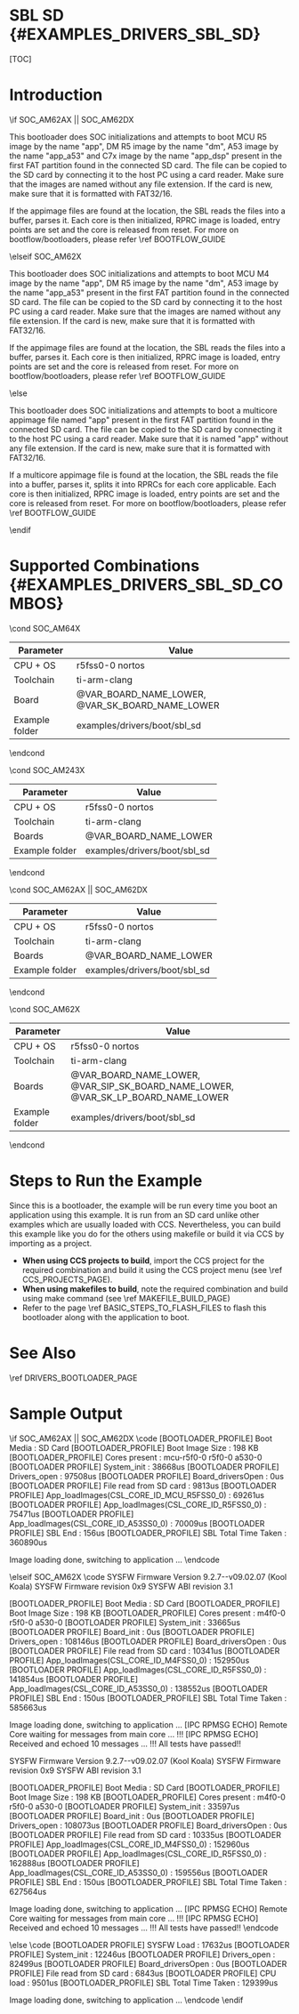 # SBL SD {#EXAMPLES_DRIVERS_SBL_SD}

[TOC]

# Introduction

\if SOC_AM62AX || SOC_AM62DX

This bootloader does SOC initializations and attempts to boot MCU R5 image by the name "app", DM R5 image by the name "dm", A53 image by the name "app_a53" and C7x image by the name "app_dsp" present in the first FAT partition found in the connected SD card. The file can be copied to the SD card by connecting it to the host PC using a card reader. Make sure that the images are named without any file extension. If the card is new, make sure that it is formatted with FAT32/16.

If the appimage files are found at the location, the SBL reads the files into a buffer, parses it. Each core is then initialized, RPRC image is loaded, entry points are set and the core is released from reset. For more on bootflow/bootloaders, please refer \ref BOOTFLOW_GUIDE

\elseif SOC_AM62X

This bootloader does SOC initializations and attempts to boot MCU M4 image by the name "app", DM R5 image by the name "dm", A53 image by the name "app_a53" present in the first FAT partition found in the connected SD card. The file can be copied to the SD card by connecting it to the host PC using a card reader. Make sure that the images are named without any file extension. If the card is new, make sure that it is formatted with FAT32/16.

If the appimage files are found at the location, the SBL reads the files into a buffer, parses it. Each core is then initialized, RPRC image is loaded, entry points are set and the core is released from reset. For more on bootflow/bootloaders, please refer \ref BOOTFLOW_GUIDE

\else

This bootloader does SOC initializations and attempts to boot a multicore appimage file named "app" present in the first FAT partition found in the connected SD card. The file can be copied to the SD card by connecting it to the host PC using a card reader. Make sure that it is named "app" without any file extension. If the card is new, make sure that it is formatted with FAT32/16.

If a multicore appimage file is found at the location, the SBL reads the file into a buffer, parses it, splits it into RPRCs for each core applicable. Each core is then initialized, RPRC image is loaded, entry points are set and the core is released from reset. For more on bootflow/bootloaders, please refer \ref BOOTFLOW_GUIDE

\endif
# Supported Combinations {#EXAMPLES_DRIVERS_SBL_SD_COMBOS}

\cond SOC_AM64X

 Parameter      | Value
 ---------------|-----------
 CPU + OS       | r5fss0-0 nortos
 Toolchain      | ti-arm-clang
 Board          | @VAR_BOARD_NAME_LOWER, @VAR_SK_BOARD_NAME_LOWER
 Example folder | examples/drivers/boot/sbl_sd

\endcond

\cond SOC_AM243X

 Parameter      | Value
 ---------------|-----------
 CPU + OS       | r5fss0-0 nortos
 Toolchain      | ti-arm-clang
 Boards         | @VAR_BOARD_NAME_LOWER
 Example folder | examples/drivers/boot/sbl_sd

\endcond

\cond SOC_AM62AX || SOC_AM62DX

 Parameter      | Value
 ---------------|-----------
 CPU + OS       | r5fss0-0 nortos
 Toolchain      | ti-arm-clang
 Boards         | @VAR_BOARD_NAME_LOWER
 Example folder | examples/drivers/boot/sbl_sd

\endcond

\cond SOC_AM62X

 Parameter      | Value
 ---------------|-----------
 CPU + OS       | r5fss0-0 nortos
 Toolchain      | ti-arm-clang
 Boards         | @VAR_BOARD_NAME_LOWER, @VAR_SIP_SK_BOARD_NAME_LOWER, @VAR_SK_LP_BOARD_NAME_LOWER
 Example folder | examples/drivers/boot/sbl_sd

\endcond

# Steps to Run the Example

Since this is a bootloader, the example will be run every time you boot an application using this example. It is run from an SD card unlike other examples which are usually loaded with CCS. Nevertheless, you can build this example like you do for the others using makefile or build it via CCS by importing as a project.

- **When using CCS projects to build**, import the CCS project for the required combination
  and build it using the CCS project menu (see \ref CCS_PROJECTS_PAGE).
- **When using makefiles to build**, note the required combination and build using
  make command (see \ref MAKEFILE_BUILD_PAGE)
- Refer to the page \ref BASIC_STEPS_TO_FLASH_FILES to flash this bootloader along with the application to boot.

# See Also

\ref DRIVERS_BOOTLOADER_PAGE

# Sample Output
\if SOC_AM62AX || SOC_AM62DX
\code
[BOOTLOADER_PROFILE] Boot Media       : SD Card
[BOOTLOADER_PROFILE] Boot Image Size  : 198 KB
[BOOTLOADER_PROFILE] Cores present    :
mcu-r5f0-0
r5f0-0
a530-0
[BOOTLOADER PROFILE] System_init                                :      38668us
[BOOTLOADER PROFILE] Drivers_open                               :      97508us
[BOOTLOADER PROFILE] Board_driversOpen                          :          0us
[BOOTLOADER PROFILE] File read from SD card                     :       9813us
[BOOTLOADER PROFILE] App_loadImages(CSL_CORE_ID_MCU_R5FSS0_0)   :      69261us
[BOOTLOADER PROFILE] App_loadImages(CSL_CORE_ID_R5FSS0_0)       :      75471us
[BOOTLOADER PROFILE] App_loadImages(CSL_CORE_ID_A53SS0_0)       :      70009us
[BOOTLOADER PROFILE] SBL End                                    :        156us
[BOOTLOADER_PROFILE] SBL Total Time Taken                       :     360890us

Image loading done, switching to application ...
\endcode

\elseif SOC_AM62X
\code
SYSFW Firmware Version 9.2.7--v09.02.07 (Kool Koala)
SYSFW Firmware revision 0x9
SYSFW ABI revision 3.1

[BOOTLOADER_PROFILE] Boot Media       : SD Card
[BOOTLOADER_PROFILE] Boot Image Size  : 198 KB
[BOOTLOADER_PROFILE] Cores present    :
m4f0-0
r5f0-0
a530-0
[BOOTLOADER PROFILE] System_init                      :      33665us
[BOOTLOADER PROFILE] Board_init                       :          0us
[BOOTLOADER PROFILE] Drivers_open                     :     108146us
[BOOTLOADER PROFILE] Board_driversOpen                :          0us
[BOOTLOADER PROFILE] File read from SD card           :      10341us
[BOOTLOADER PROFILE] App_loadImages(CSL_CORE_ID_M4FSS0_0) :     152950us
[BOOTLOADER PROFILE] App_loadImages(CSL_CORE_ID_R5FSS0_0) :     141854us
[BOOTLOADER PROFILE] App_loadImages(CSL_CORE_ID_A53SS0_0) :     138552us
[BOOTLOADER PROFILE] SBL End                          :        150us
[BOOTLOADER_PROFILE] SBL Total Time Taken             :     585663us

Image loading done, switching to application ...
[IPC RPMSG ECHO] Remote Core waiting for messages from main core ... !!!
[IPC RPMSG ECHO] Received and echoed 10 messages ... !!!
All tests have passed!!

SYSFW Firmware Version 9.2.7--v09.02.07 (Kool Koala)
SYSFW Firmware revision 0x9
SYSFW ABI revision 3.1

[BOOTLOADER_PROFILE] Boot Media       : SD Card
[BOOTLOADER_PROFILE] Boot Image Size  : 198 KB
[BOOTLOADER_PROFILE] Cores present    :
m4f0-0
r5f0-0
a530-0
[BOOTLOADER PROFILE] System_init                      :      33597us
[BOOTLOADER PROFILE] Board_init                       :          0us
[BOOTLOADER PROFILE] Drivers_open                     :     108073us
[BOOTLOADER PROFILE] Board_driversOpen                :          0us
[BOOTLOADER PROFILE] File read from SD card           :      10335us
[BOOTLOADER PROFILE] App_loadImages(CSL_CORE_ID_M4FSS0_0) :     152960us
[BOOTLOADER PROFILE] App_loadImages(CSL_CORE_ID_R5FSS0_0) :     162888us
[BOOTLOADER PROFILE] App_loadImages(CSL_CORE_ID_A53SS0_0) :     159556us
[BOOTLOADER PROFILE] SBL End                          :        150us
[BOOTLOADER_PROFILE] SBL Total Time Taken             :     627564us

Image loading done, switching to application ...
[IPC RPMSG ECHO] Remote Core waiting for messages from main core ... !!!
[IPC RPMSG ECHO] Received and echoed 10 messages ... !!!
All tests have passed!!
\endcode

\else
\code
[BOOTLOADER PROFILE] SYSFW Load                       :      17632us
[BOOTLOADER PROFILE] System_init                      :      12246us
[BOOTLOADER PROFILE] Drivers_open                     :      82499us
[BOOTLOADER PROFILE] Board_driversOpen                :          0us
[BOOTLOADER PROFILE] File read from SD card           :       6843us
[BOOTLOADER PROFILE] CPU load                         :       9501us
[BOOTLOADER_PROFILE] SBL Total Time Taken             :     129399us

Image loading done, switching to application ...
\endcode
\endif